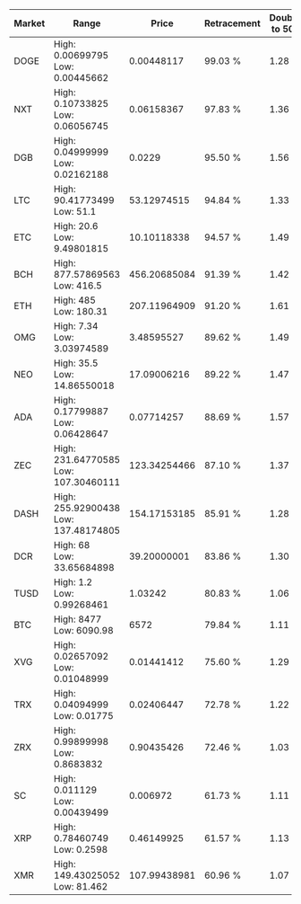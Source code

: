 | Market | Range | Price| Retracement | Doubles to 50% |
| --- | --- | --- | --- | --- |
| DOGE | High: 0.00699795<br />Low: 0.00445662 | 0.00448117 | 99.03 % | 1.28 |
| NXT | High: 0.10733825<br />Low: 0.06056745 | 0.06158367 | 97.83 % | 1.36 |
| DGB | High: 0.04999999<br />Low: 0.02162188 | 0.0229 | 95.50 % | 1.56 |
| LTC | High: 90.41773499<br />Low: 51.1 | 53.12974515 | 94.84 % | 1.33 |
| ETC | High: 20.6<br />Low: 9.49801815 | 10.10118338 | 94.57 % | 1.49 |
| BCH | High: 877.57869563<br />Low: 416.5 | 456.20685084 | 91.39 % | 1.42 |
| ETH | High: 485<br />Low: 180.31 | 207.11964909 | 91.20 % | 1.61 |
| OMG | High: 7.34<br />Low: 3.03974589 | 3.48595527 | 89.62 % | 1.49 |
| NEO | High: 35.5<br />Low: 14.86550018 | 17.09006216 | 89.22 % | 1.47 |
| ADA | High: 0.17799887<br />Low: 0.06428647 | 0.07714257 | 88.69 % | 1.57 |
| ZEC | High: 231.64770585<br />Low: 107.30460111 | 123.34254466 | 87.10 % | 1.37 |
| DASH | High: 255.92900438<br />Low: 137.48174805 | 154.17153185 | 85.91 % | 1.28 |
| DCR | High: 68<br />Low: 33.65684898 | 39.20000001 | 83.86 % | 1.30 |
| TUSD | High: 1.2<br />Low: 0.99268461 | 1.03242 | 80.83 % | 1.06 |
| BTC | High: 8477<br />Low: 6090.98 | 6572 | 79.84 % | 1.11 |
| XVG | High: 0.02657092<br />Low: 0.01048999 | 0.01441412 | 75.60 % | 1.29 |
| TRX | High: 0.04094999<br />Low: 0.01775 | 0.02406447 | 72.78 % | 1.22 |
| ZRX | High: 0.99899998<br />Low: 0.8683832 | 0.90435426 | 72.46 % | 1.03 |
| SC | High: 0.011129<br />Low: 0.00439499 | 0.006972 | 61.73 % | 1.11 |
| XRP | High: 0.78460749<br />Low: 0.2598 | 0.46149925 | 61.57 % | 1.13 |
| XMR | High: 149.43025052<br />Low: 81.462 | 107.99438981 | 60.96 % | 1.07 |
